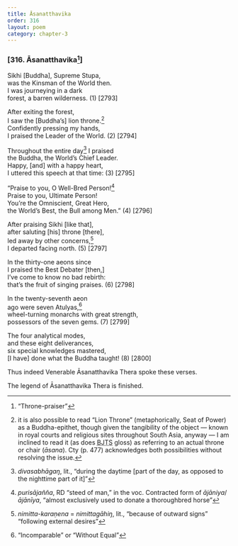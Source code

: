 ```yaml
---
title: Āsanatthavika
order: 316
layout: poem
category: chapter-3
---
```


### \[316. Āsanatthavika[^1]\]

Sikhi \[Buddha\], Supreme Stupa,  
was the Kinsman of the World then.  
I was journeying in a dark  
forest, a barren wilderness. (1) \[2793\]

After exiting the forest,  
I saw the \[Buddha’s\] lion throne.[^2]  
Confidently pressing my hands,  
I praised the Leader of the World. (2) \[2794\]

Throughout the entire day[^3] I praised  
the Buddha, the World’s Chief Leader.  
Happy, \[and\] with a happy heart,  
I uttered this speech at that time: (3) \[2795\]

“Praise to you, O Well-Bred Person![^4]  
Praise to you, Ultimate Person!  
You’re the Omniscient, Great Hero,  
the World’s Best, the Bull among Men.” (4) \[2796\]

After praising Sikhi \[like that\],  
after saluting \[his\] throne \[there\],  
led away by other concerns,[^5]  
I departed facing north. (5) \[2797\]

In the thirty-one aeons since  
I praised the Best Debater \[then,\]  
I’ve come to know no bad rebirth:  
that’s the fruit of singing praises. (6) \[2798\]

In the twenty-seventh aeon  
ago were seven Atulyas,[^6]  
wheel-turning monarchs with great strength,  
possessors of the seven gems. (7) \[2799\]

The four analytical modes,  
and these eight deliverances,  
six special knowledges mastered,  
\[I have\] done what the Buddha taught! (8) \[2800\]

Thus indeed Venerable Āsanatthavika Thera spoke these verses.

The legend of Āsanatthavika Thera is finished.

[^1]: “Throne-praiser”

[^2]: it is also possible to read “Lion Throne” (metaphorically, Seat of Power) as a Buddha-epithet, though given the tangibility of the object — known in royal courts and religious sites throughout South Asia, anyway — I am inclined to read it (as does <abbr title="Buddha Jayanthi Tripitaka Series">BJTS</abbr> gloss) as referring to an actual throne or chair (*āsana*). Cty (p. 477) acknowledges both possibilities without resolving the issue.

[^3]: *divasabhāgaŋ*, lit., “during the daytime \[part of the day, as opposed to the nighttime part of it\]”

[^4]: *purisājañña*, RD “steed of man,” in the voc. Contracted form of *ājāniya*/*ājānīya*, “almost exclusively used to donate a thoroughbred horse”

[^5]: *nimitta-karaṇena* = *nimittagāhiŋ*, lit., “because of outward signs” “following external desires”

[^6]: “Incomparable” or “Without Equal”
